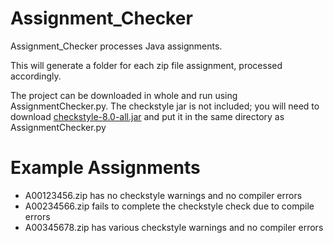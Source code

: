 # Assignment_Checker
Assignment_Checker processes Java assignments. 

This will generate a folder for each zip file assignment, processed accordingly.

The project can be downloaded in whole and run using AssignmentChecker.py.
The checkstyle jar is not included; you will need to download <a href="https://sourceforge.net/projects/checkstyle/files/checkstyle/">checkstyle-8.0-all.jar</a>
and put it in the same directory as AssignmentChecker.py

# Example Assignments
- A00123456.zip has no checkstyle warnings and no compiler errors
- A00234566.zip fails to complete the checkstyle check due to compile errors
- A00345678.zip has various checkstyle warnings and no compiler errors
